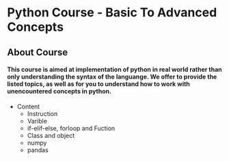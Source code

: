 # Python Course - Basic To Advanced Concepts


## About Course

#### This course is aimed at implementation of python in real world rather than only understanding the syntax of the languange. We offer to provide the listed topics, as well as for you to understand how to work with unencountered concepts in python.

- Content
  - Instruction
  - Varible 
  - if-elif-else, forloop and Fuction
  - Class and object
  - numpy 
  - pandas
